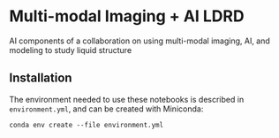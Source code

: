 # Multi-modal Imaging + AI LDRD

AI components of a collaboration on using multi-modal imaging, AI, and modeling to study liquid structure

## Installation

The environment needed to use these notebooks is described in `environment.yml`, and can be created with Miniconda:

```shell
conda env create --file environment.yml
```
